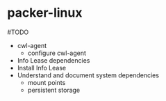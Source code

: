# packer-linux


#TODO

* cwl-agent
  * configure cwl-agent
* Info Lease dependencies
* Install Info Lease
* Understand and document system dependencies
  * mount points
  * persistent storage

